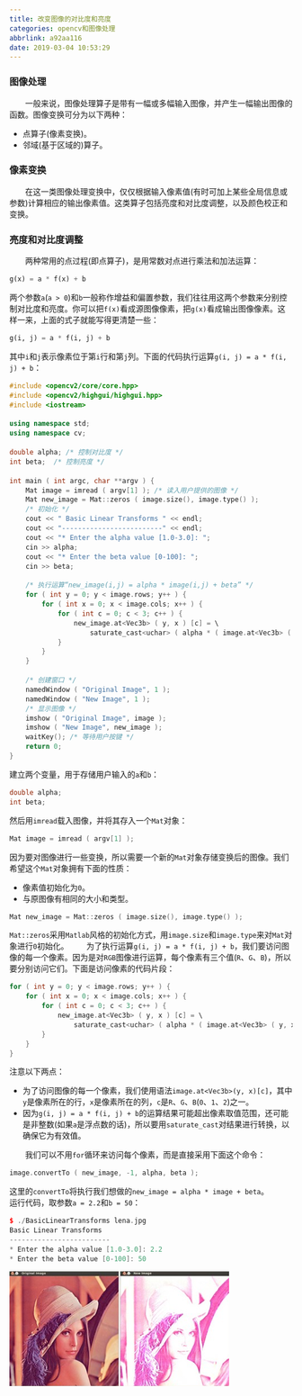 ```yaml
---
title: 改变图像的对比度和亮度
categories: opencv和图像处理
abbrlink: a92aa116
date: 2019-03-04 10:53:29
---
```

### 图像处理

&emsp;&emsp;一般来说，图像处理算子是带有一幅或多幅输入图像，并产生一幅输出图像的函数。图像变换可分为以下两种：<!--more-->

- 点算子(像素变换)。
- 邻域(基于区域的)算子。

### 像素变换

&emsp;&emsp;在这一类图像处理变换中，仅仅根据输入像素值(有时可加上某些全局信息或参数)计算相应的输出像素值。这类算子包括亮度和对比度调整，以及颜色校正和变换。

### 亮度和对比度调整

&emsp;&emsp;两种常用的点过程(即点算子)，是用常数对点进行乘法和加法运算：

``` python
g(x) = a * f(x) + b
```

两个参数`a`(`a > 0`)和`b`一般称作增益和偏置参数，我们往往用这两个参数来分别控制对比度和亮度。你可以把`f(x)`看成源图像像素，把`g(x)`看成输出图像像素。这样一来，上面的式子就能写得更清楚一些：

``` python
g(i, j) = a * f(i, j) + b
```

其中`i`和`j`表示像素位于第`i`行和第`j`列。下面的代码执行运算`g(i, j) = a * f(i, j) + b`：

``` cpp
#include <opencv2/core/core.hpp>
#include <opencv2/highgui/highgui.hpp>
#include <iostream>
​
using namespace std;
using namespace cv;
​
double alpha; /* 控制对比度 */
int beta;  /* 控制亮度 */
​
int main ( int argc, char **argv ) {
    Mat image = imread ( argv[1] ); /* 读入用户提供的图像 */
    Mat new_image = Mat::zeros ( image.size(), image.type() );
    /* 初始化 */
    cout << " Basic Linear Transforms " << endl;
    cout << "-------------------------" << endl;
    cout << "* Enter the alpha value [1.0-3.0]: ";
    cin >> alpha;
    cout << "* Enter the beta value [0-100]: ";
    cin >> beta;
​
    /* 执行运算“new_image(i,j) = alpha * image(i,j) + beta” */
    for ( int y = 0; y < image.rows; y++ ) {
        for ( int x = 0; x < image.cols; x++ ) {
            for ( int c = 0; c < 3; c++ ) {
                new_image.at<Vec3b> ( y, x ) [c] = \
                    saturate_cast<uchar> ( alpha * ( image.at<Vec3b> ( y, x ) [c] ) + beta );
            }
        }
    }
​
    /* 创建窗口 */
    namedWindow ( "Original Image", 1 );
    namedWindow ( "New Image", 1 );
    /* 显示图像 */
    imshow ( "Original Image", image );
    imshow ( "New Image", new_image );
    waitKey(); /* 等待用户按键 */
    return 0;
}
```

建立两个变量，用于存储用户输入的`a`和`b`：

``` cpp
double alpha;
int beta;
```

然后用`imread`载入图像，并将其存入一个`Mat`对象：

``` cpp
Mat image = imread ( argv[1] );
```

因为要对图像进行一些变换，所以需要一个新的`Mat`对象存储变换后的图像。我们希望这个`Mat`对象拥有下面的性质：

- 像素值初始化为`0`。
- 与原图像有相同的大小和类型。

``` cpp
Mat new_image = Mat::zeros ( image.size(), image.type() );
```

`Mat::zeros`采用`Matlab`风格的初始化方式，用`image.size`和`image.type`来对`Mat`对象进行`0`初始化。
&emsp;&emsp;为了执行运算`g(i, j) = a * f(i, j) + b`，我们要访问图像的每一个像素。因为是对`RGB`图像进行运算，每个像素有三个值(`R`、`G`、`B`)，所以要分别访问它们。下面是访问像素的代码片段：

``` cpp
for ( int y = 0; y < image.rows; y++ ) {
    for ( int x = 0; x < image.cols; x++ ) {
        for ( int c = 0; c < 3; c++ ) {
            new_image.at<Vec3b> ( y, x ) [c] = \
                saturate_cast<uchar> ( alpha * ( image.at<Vec3b> ( y, x ) [c] ) + beta );
        }
    }
}
```

注意以下两点：

- 为了访问图像的每一个像素，我们使用语法`image.at<Vec3b>(y, x)[c]`，其中`y`是像素所在的行，`x`是像素所在的列，`c`是`R`、`G`、`B`(`0`、`1`、`2`)之一。
- 因为`g(i, j) = a * f(i, j) + b`的运算结果可能超出像素取值范围，还可能是非整数(如果`a`是浮点数的话)，所以要用`saturate_cast`对结果进行转换，以确保它为有效值。

&emsp;&emsp;我们可以不用`for`循环来访问每个像素，而是直接采用下面这个命令：

``` CPP
image.convertTo ( new_image, -1, alpha, beta );
```

这里的`convertTo`将执行我们想做的`new_image = alpha * image + beta`。
&emsp;&emsp;运行代码，取参数`a = 2.2`和`b = 50`：

``` cpp
$ ./BasicLinearTransforms lena.jpg
Basic Linear Transforms
-------------------------
* Enter the alpha value [1.0-3.0]: 2.2
* Enter the beta value [0-100]: 50
```

<img src="./改变图像的对比度和亮度/1.png">